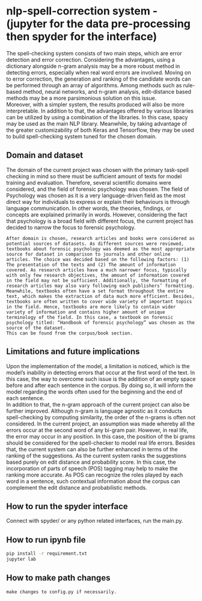 # nlp-spell-correction system - (jupyter for the data pre-processing then spyder for the interface)
The spell-checking system consists of two main steps, which are error detection and error correction. Considering the advantages, using a dictionary alongside n-gram analysis may be a more robust method in detecting errors, especially when real word errors are involved. Moving on to error correction, the generation and ranking of the candidate words can be performed through an array of algorithms. Among methods such as rule-based method, neural networks, and n-gram analysis, edit-distance based methods may be a more parsimonious solution on this issue.  
	Moreover, with a simpler system, the results produced will also be more interpretable. In addition to that, the advantages offered by various libraries can be utilized by using a combination of the libraries. In this case, spacy may be used as the main NLP library. Meanwhile, by taking advantage of the greater customizability of both Keras and Tensorflow, they may be used to build spell-checking system tuned for the chosen domain.  

## Domain and dataset
The domain of the current project was chosen with the primary task-spell checking in mind so there must be sufficient amount of texts for model training and evaluation. Therefore, several scientific domains were considered, and the field of forensic psychology was chosen. The field of Psychology was chosen as it is a very language-driven field as the most direct way for individuals to express or explain their behaviours is through language communication. In other words, the theories, findings, or concepts are explained primarily in words. However, considering the fact that psychology is a broad field with different focus, the current project has decided to narrow the focus to forensic psychology. 

	After domain is chosen, research articles and books were considered as potential sources of datasets. As different sources were reviewed, textbooks about forensic psychology was deemed as the most appropriate source for dataset in comparison to journals and other online articles. The choice was decided based on the following factors: (1) The presentation of the texts and (2) The amount of information covered. As research articles have a much narrower focus, typically with only few research objectives, the amount of information covered in the field may not be sufficient. Additionally, the formatting of research articles may also vary following each publishers’ formatting. Meanwhile, textbooks often have a set format throughout the entire text, which makes the extraction of data much more efficient. Besides, textbooks are often written to cover wide variety of important topics in the field. Hence, textbooks are more likely to contain wider variety of information and contains higher amount of unique terminology of the field. In this case, a textbook on forensic psychology titled: “Handbook of forensic psychology” was chosen as the source of the dataset.
	This can be found from the corpus/book section.
	
## Limitations and future implications
Upon the implementation of the model, a limitation is noticed, which is the model’s inability in detecting errors that occur at the first word of the text. In this case, the way to overcome such issue is the addition of an empty space before and after each sentence in the corpus. By doing so, it will inform the model regarding the words often used for the beginning and the end of each sentence.   
	In addition to that, the n-gram approach of the current project can also be further improved. Although n-gram is language agnostic as it conducts spell-checking by computing similarity, the order of the n-grams is often not considered. In the current project, an assumption was made whereby all the errors occur at the second word of any bi-gram pair. However, in real life, the error may occur in any position. In this case, the position of the bi grams should be considered for the spell-checker to model real life errors. 
	Besides that, the current system can also be further enhanced in terms of the ranking of the suggestions. As the current system ranks the suggestions based purely on edit distance and probability score. In this case, the incorporation of parts of speech (POS) tagging may help to make the ranking more accurate. As POS can recognize the roles played by each word in a sentence, such contextual information about the corpus can complement the edit distance and probabilistic methods.  


## How to run the spyder interface
Connect with spyder/ or any python related interfaces, run the main.py.

## How to run ipynb file

```bash
pip install -r requirement.txt
jupyter lab 
```

## How to make path changes

```
make changes to config.py if necessarily.
```


